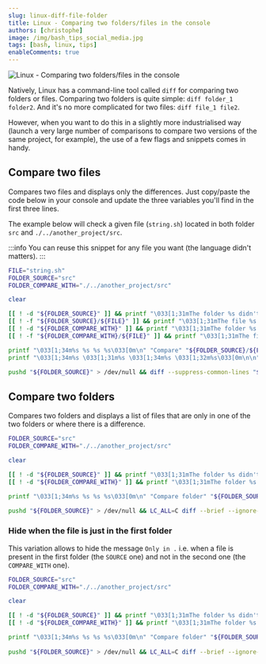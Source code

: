 ```yaml
---
slug: linux-diff-file-folder
title: Linux - Comparing two folders/files in the console
authors: [christophe]
image: /img/bash_tips_social_media.jpg
tags: [bash, linux, tips]
enableComments: true
---
```

![Linux - Comparing two folders/files in the console](/img/bash_tips_header.jpg)

Natively, Linux has a command-line tool called `diff` for comparing two folders or files. Comparing two folders is quite simple: `diff folder_1 folder2`. And it's no more complicated for two files: `diff file_1 file2`.

However, when you want to do this in a slightly more industrialised way (launch a very large number of comparisons to compare two versions of the same project, for example), the use of a few flags and snippets comes in handy.

<!-- truncated -->

## Compare two files

Compares two files and displays only the differences. Just copy/paste the code below in your console and update the three variables you'll find in the first three lines.

The example below will check a given file (`string.sh`) located in both folder `src` and `./../another_project/src`. 

:::info
You can reuse this snippet for any file you want (the language didn't matters).
:::

```bash
FILE="string.sh"
FOLDER_SOURCE="src"
FOLDER_COMPARE_WITH="./../another_project/src" 

clear

[[ ! -d "${FOLDER_SOURCE}" ]] && printf "\033[1;31mThe folder %s didn't exists\033[0m\n" "${FOLDER_SOURCE}" && return 0
[[ ! -f "${FOLDER_SOURCE}/${FILE}" ]] && printf "\033[1;31mThe file %s didn't exists\033[0m\n" "${FOLDER_SOURCE}/${FILE}" && return 0
[[ ! -d "${FOLDER_COMPARE_WITH}" ]] && printf "\033[1;31mThe folder %s didn't exists\033[0m\n" "${FOLDER_COMPARE_WITH}" && return 0
[[ ! -f "${FOLDER_COMPARE_WITH}/${FILE}" ]] && printf "\033[1;31mThe file %s didn't exists\033[0m\n" "${FOLDER_COMPARE_WITH}/${FILE}" && return 0

printf "\033[1;34m%s %s %s %s\033[0m\n" "Compare" "${FOLDER_SOURCE}/${FILE}" "against" "${FOLDER_COMPARE_WITH}/${FILE}"
printf "\033[1;34m%s \033[1;31m%s \033[1;34m%s \033[1;32m%s\033[0m\n\n" "Below in red sentences from" "${FOLDER_SOURCE}/${FILE}" "and, in green, sentences from"  "${FOLDER_COMPARE_WITH}/${FILE}"

pushd "${FOLDER_SOURCE}" > /dev/null && diff --suppress-common-lines "${FILE}" "${FOLDER_COMPARE_WITH}"/"${FILE}" && echo "Congratulations, the two files are exactly the same" ; popd > /dev/null
```

## Compare two folders

Compares two folders and displays a list of files that are only in one of the two folders or where there is a difference.

```bash
FOLDER_SOURCE="src"
FOLDER_COMPARE_WITH="./../another_project/src"

clear 

[[ ! -d "${FOLDER_SOURCE}" ]] && printf "\033[1;31mThe folder %s didn't exists\033[0m\n" "${FOLDER_SOURCE}" && return 0
[[ ! -d "${FOLDER_COMPARE_WITH}" ]] && printf "\033[1;31mThe folder %s didn't exists\033[0m\n" "${FOLDER_COMPARE_WITH}" && return 0

printf "\033[1;34m%s %s %s %s\033[0m\n" "Compare folder" "${FOLDER_SOURCE}" "against" "${FOLDER_COMPARE_WITH}"

pushd "${FOLDER_SOURCE}" > /dev/null && LC_ALL=C diff --brief --ignore-blank-line . "${FOLDER_COMPARE_WITH}" ; popd > /dev/null
```

### Hide when the file is just in the first folder

This variation allows to hide the message `Only in .` i.e. when a file is present in the first folder (the `SOURCE` one) and not in the second one (the `COMPARE_WITH` one).

```bash
FOLDER_SOURCE="src"
FOLDER_COMPARE_WITH="./../another_project/src" 

clear

[[ ! -d "${FOLDER_SOURCE}" ]] && printf "\033[1;31mThe folder %s didn't exists\033[0m\n" "${FOLDER_SOURCE}" && return 0
[[ ! -d "${FOLDER_COMPARE_WITH}" ]] && printf "\033[1;31mThe folder %s didn't exists\033[0m\n" "${FOLDER_COMPARE_WITH}" && return 0

printf "\033[1;34m%s %s %s %s\033[0m\n" "Compare folder" "${FOLDER_SOURCE}" "against" "${FOLDER_COMPARE_WITH}"
 
pushd "${FOLDER_SOURCE}" > /dev/null && LC_ALL=C diff --brief --ignore-blank-line . "${FOLDER_COMPARE_WITH}" | grep -v '^Only in \.' ; popd > /dev/null
```
